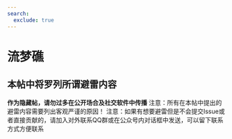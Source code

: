 ```yaml
---
search:
  exclude: true
---
```



# 流梦礁
## 本帖中将罗列所谓避雷内容
**作为隐藏帖，请勿过多在公开场合及社交软件中传播**
注意：所有在本帖中提出的避雷内容需要列出客观严谨的原因！
注意：如果有想要避雷但是不会提交Issue或者直接贡献的，请加入对外联系QQ群或在公众号内对话框中发送，可以留下联系方式方便联系



